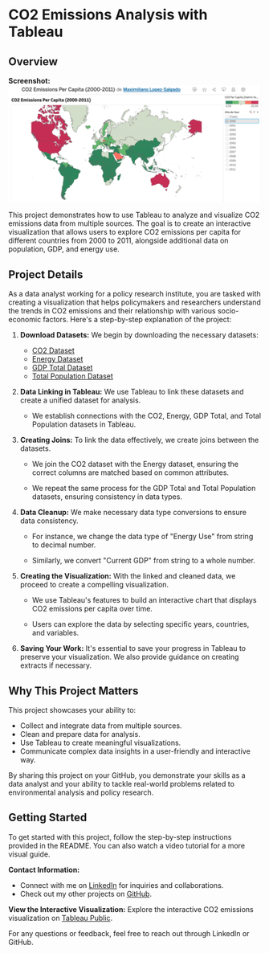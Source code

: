 # CO2 Emissions Analysis with Tableau

## Overview
**Screenshot:**
![CO2 Emissions Per Capita (2000-2011)](image.png)

This project demonstrates how to use Tableau to analyze and visualize CO2 emissions data from multiple sources. The goal is to create an interactive visualization that allows users to explore CO2 emissions per capita for different countries from 2000 to 2011, alongside additional data on population, GDP, and energy use.

## Project Details

As a data analyst working for a policy research institute, you are tasked with creating a visualization that helps policymakers and researchers understand the trends in CO2 emissions and their relationship with various socio-economic factors. Here's a step-by-step explanation of the project:

1. **Download Datasets:** We begin by downloading the necessary datasets:
   - [CO2 Dataset](https://docs.google.com/spreadsheets/d/1NBV7WYvOX-WbB6f7JLm0jaaf5E-L9Me5fKVFgBkNJKo/template/preview)
   - [Energy Dataset](https://docs.google.com/spreadsheets/d/1OZQu4Sd6TaZMRyvECZNK9rjKPnl41ToS_ZWg3xwRnCE/template/preview)
   - [GDP Total Dataset](https://docs.google.com/spreadsheets/d/17YOeJcActweV5vJc1JjJIyMcy89Qm5AFIP1X26ymMSM/template/preview#gid=1769006840)
   - [Total Population Dataset](https://docs.google.com/spreadsheets/d/1wNQzkMZQGL9I0j7PYW1qdt9UoBYv94Yswn1ry8YBFC8/template/preview)

2. **Data Linking in Tableau:** We use Tableau to link these datasets and create a unified dataset for analysis.

   - We establish connections with the CO2, Energy, GDP Total, and Total Population datasets in Tableau.

3. **Creating Joins:** To link the data effectively, we create joins between the datasets.

   - We join the CO2 dataset with the Energy dataset, ensuring the correct columns are matched based on common attributes.

   - We repeat the same process for the GDP Total and Total Population datasets, ensuring consistency in data types.

4. **Data Cleanup:** We make necessary data type conversions to ensure data consistency.

   - For instance, we change the data type of "Energy Use" from string to decimal number.

   - Similarly, we convert "Current GDP" from string to a whole number.

5. **Creating the Visualization:** With the linked and cleaned data, we proceed to create a compelling visualization.

   - We use Tableau's features to build an interactive chart that displays CO2 emissions per capita over time.

   - Users can explore the data by selecting specific years, countries, and variables.

6. **Saving Your Work:** It's essential to save your progress in Tableau to preserve your visualization. We also provide guidance on creating extracts if necessary.

## Why This Project Matters

This project showcases your ability to:

- Collect and integrate data from multiple sources.
- Clean and prepare data for analysis.
- Use Tableau to create meaningful visualizations.
- Communicate complex data insights in a user-friendly and interactive way.

By sharing this project on your GitHub, you demonstrate your skills as a data analyst and your ability to tackle real-world problems related to environmental analysis and policy research.

## Getting Started

To get started with this project, follow the step-by-step instructions provided in the README. You can also watch a video tutorial for a more visual guide.

**Contact Information:**
- Connect with me on [LinkedIn](https://www.linkedin.com/in/maximiliano-lopez-salgado/) for inquiries and collaborations.
- Check out my other projects on [GitHub](https://github.com/MaxLopezSalgado/MaxLopezSalgado/).



**View the Interactive Visualization:**
Explore the interactive CO2 emissions visualization on [Tableau Public](https://public.tableau.com/app/profile/maximiliano.lopez.salgado/viz/CO2EmissionsPerCapita2000-2011_16961668208030/Sheet1).

For any questions or feedback, feel free to reach out through LinkedIn or GitHub.